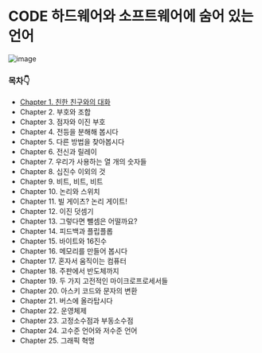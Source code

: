 # CODE 하드웨어와 소프트웨어에 숨어 있는 언어
![image](https://user-images.githubusercontent.com/44824456/130916372-ce113cfc-20a3-4ee3-893b-270770704c57.png)

### 목차👇
- [Chapter 1. 친한 친구와의 대화](./01_친한친구와의대화.md)
- Chapter 2. 부호와 조합
- Chapter 3. 점자와 이진 부호
- Chapter 4. 전등을 분해해 봅시다
- Chapter 5. 다른 방법을 찾아봅시다
- Chapter 6. 전신과 릴레이
- Chapter 7. 우리가 사용하는 열 개의 숫자들
- Chapter 8. 십진수 이외의 것
- Chapter 9. 비트, 비트, 비트
- Chapter 10. 논리와 스위치
- Chapter 11. 빌 게이츠? 논리 게이트!
- Chapter 12. 이진 덧셈기
- Chapter 13. 그렇다면 뺄셈은 어떨까요?
- Chapter 14. 피드백과 플립플롭
- Chapter 15. 바이트와 16진수
- Chapter 16. 메모리를 만들어 봅시다
- Chapter 17. 혼자서 움직이는 컴퓨터
- Chapter 18. 주판에서 반도체까지
- Chapter 19. 두 가지 고전적인 마이크로프로세서들
- Chapter 20. 아스키 코드와 문자의 변환
- Chapter 21. 버스에 올라탑시다
- Chapter 22. 운영체제
- Chapter 23. 고정소수점과 부동소수점
- Chapter 24. 고수준 언어와 저수준 언어
- Chapter 25. 그래픽 혁명
